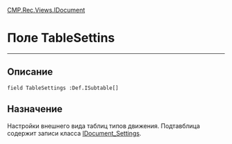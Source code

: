 ﻿---
Link: CMP.Rec.Views.IDocument.@TableSettings
---

<!---  Навигация
[Имя проекта](#) :
-->
[CMP.Rec.Views.IDocument](Default)

# Поле TableSettins
---

## Описание

    field TableSettings :Def.ISubtable[]

<!--
## Аргументы{#Args}

### Аргумент1

Описание аргумента 1
-->

## Назначение

Настройки внешнего вида таблиц типов движения. Подтавблица содержит записи класса [IDocument_Settings](topic:.Custom.CMPClasses.Rec.Views.IDocument.IDocument_Settings.Default).

<!--
## Пример

    TableSettins...
-->

